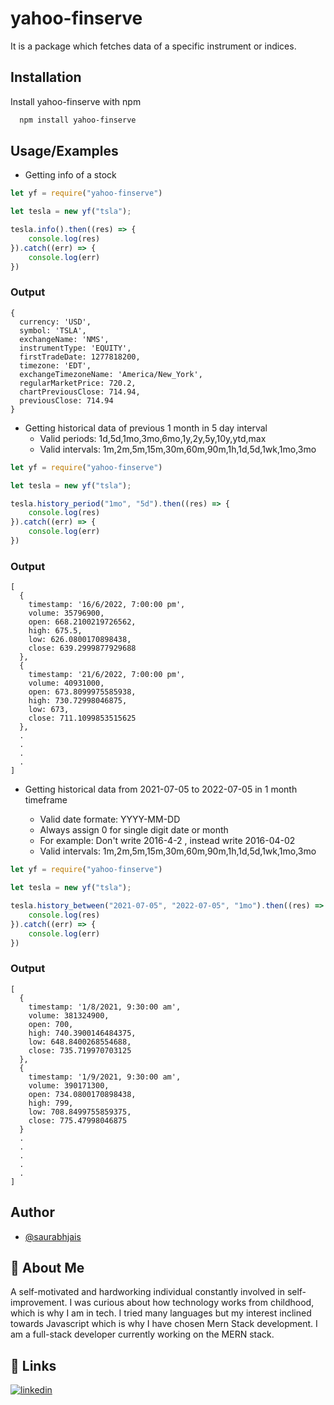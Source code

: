 # yahoo-finserve


It is a package which fetches data of a specific instrument or indices.
 


## Installation

Install yahoo-finserve with npm

```bash
  npm install yahoo-finserve
```
    
## Usage/Examples

* Getting info of a stock

```javascript
let yf = require("yahoo-finserve")

let tesla = new yf("tsla");

tesla.info().then((res) => {
    console.log(res)
}).catch((err) => {
    console.log(err)
})
```
### Output
```
{
  currency: 'USD',
  symbol: 'TSLA',
  exchangeName: 'NMS',
  instrumentType: 'EQUITY',
  firstTradeDate: 1277818200,
  timezone: 'EDT',
  exchangeTimezoneName: 'America/New_York',
  regularMarketPrice: 720.2,
  chartPreviousClose: 714.94,
  previousClose: 714.94
}
```

* Getting historical data of previous 1 month in 5 day interval
   * Valid periods: 1d,5d,1mo,3mo,6mo,1y,2y,5y,10y,ytd,max
   * Valid intervals: 1m,2m,5m,15m,30m,60m,90m,1h,1d,5d,1wk,1mo,3mo
```javascript
let yf = require("yahoo-finserve")

let tesla = new yf("tsla");

tesla.history_period("1mo", "5d").then((res) => {
    console.log(res)
}).catch((err) => {
    console.log(err)
})
```

### Output
```
[
  {
    timestamp: '16/6/2022, 7:00:00 pm',
    volume: 35796900,
    open: 668.2100219726562,
    high: 675.5,
    low: 626.0800170898438,
    close: 639.2999877929688
  },
  {
    timestamp: '21/6/2022, 7:00:00 pm',
    volume: 40931000,
    open: 673.8099975585938,
    high: 730.72998046875,
    low: 673,
    close: 711.1099853515625
  },
  .
  .
  .
  .
]
```
* Getting historical data from 2021-07-05 to 2022-07-05 in 1 month timeframe

  * Valid date formate: YYYY-MM-DD
  * Always assign 0 for single digit date or month
  * For example: Don't write 2016-4-2 , instead write 2016-04-02 
  * Valid intervals: 1m,2m,5m,15m,30m,60m,90m,1h,1d,5d,1wk,1mo,3mo

```Javascript
let yf = require("yahoo-finserve")

let tesla = new yf("tsla");

tesla.history_between("2021-07-05", "2022-07-05", "1mo").then((res) => {
    console.log(res)
}).catch((err) => {
    console.log(err)
})
```
### Output
```
[
  {
    timestamp: '1/8/2021, 9:30:00 am',
    volume: 381324900,
    open: 700,
    high: 740.3900146484375,
    low: 648.8400268554688,
    close: 735.719970703125
  },
  {
    timestamp: '1/9/2021, 9:30:00 am',
    volume: 390171300,
    open: 734.0800170898438,
    high: 799,
    low: 708.8499755859375,
    close: 775.47998046875
  }
  .
  .
  .
  .
  .
]
```
## Author

- [@saurabhjais](https://github.com/SaurabhJais)


## 🚀 About Me
A self-motivated and hardworking individual constantly involved in self-improvement. I was curious about how technology works from childhood, which is why I am in tech. I tried many languages but my interest inclined towards Javascript which is why I have chosen Mern Stack development. I am a full-stack developer currently working on the MERN stack.


## 🔗 Links
[![linkedin](https://img.shields.io/badge/linkedin-0A66C2?style=for-the-badge&logo=linkedin&logoColor=white)](https://www.linkedin.com/in/saurabh-jaiswaal/)
